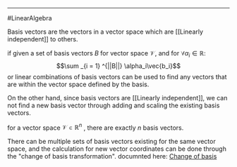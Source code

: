 ----
#LinearAlgebra 

Basis vectors are the vectors in a vector space which are [[Linearly independent]] to others. 

if given a set of basis vectors $B$ for vector space $\mathcal{V}$, and for $\forall \alpha _i \in \mathbb{R}$: 
$$\sum _{i = 1} ^{||B||} \alpha_i\vec{b_i}$$
or linear combinations of basis vectors can be used to find any vectors that are within the vector space defined by the basis.

On the other hand, since basis vectors are [[Linearly independent]], we can not find a new basis vector through adding and scaling the existing basis vectors.

for a vector space $\mathcal{V} \in \mathbb{R}^n$ , there are exactly  $n$ basis vectors.

There can be multiple sets of basis vectors existing for the same vector space, and the calculation for new vector coordinates can be done through the "change of basis transformation". documnted here: [Change of basis](https://en.wikipedia.org/wiki/Change_of_basis)
